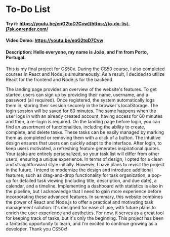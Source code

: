 # To-Do List

#### Try it:  <https://youtu.be/epG2tqD7Cvw](https://to-do-list-j7ak.onrender.com/>
#### Video Demo:  <https://youtu.be/epG2tqD7Cvw>
#### Description: Hello everyone, my name is João, and I'm from Porto, Portugal. 
This is my final project for CS50x. 
During the CS50 course, I also completed courses in React and Node.js simultaneously. As a result, I decided to utilize React for the frontend and Node.js for the backend. 

The landing page provides an overview of the website's features. 
To get started, users can sign up by providing their name, username, and a password (all required). 
Once registered, the system automatically logs them in, storing their session securely in the browser's localStorage. 
The login session will be saved for 60 minutes. The same happens when the user logs in with an already created account, having access for 60 minutes and then, a re-login is required. 
On the landing page before login, you can find an assortment of functionalities, including the ability to create, complete, and delete tasks. 
These tasks can be easily managed by marking them as completed or removing them with a click of a button. 
The intuitive design ensures that users can quickly adapt to the interface. 
After login, to keep users motivated, a refreshing feature generates inspirational quotes. Your tasks are entirely personalized, so your task list will differ from other users, ensuring a unique experience. 
In terms of design, I opted for a clean and straightforward style initially. However, I have plans to revisit the project in the future. I intend to modernize the design and introduce additional features, such as drag-and-drop functionality for task organization, a pop-up for detailed task viewing (including title, description, and due date), a calendar, and a timeline. Implementing a dashboard with statistics is also in the pipeline, but I acknowledge that I need to gain more experience before incorporating these advanced features. In summary, this website combines the power of React and Node.js to offer a practical and motivating task management solution. It's designed for ease of use, with future plans to enrich the user experience and aesthetics. For now, it serves as a great tool for keeping track of tasks, but it's only the beginning. This project has been a fantastic opportunity to learn, and I'm excited to continue growing as a developer. Thank you CS50x!
